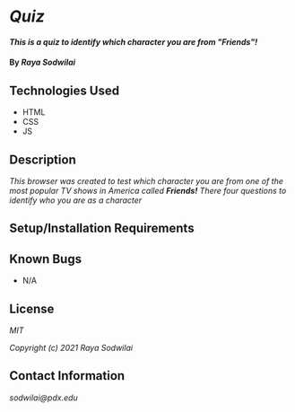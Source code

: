 # _Quiz_

#### _This is a quiz to identify which character you are from "Friends"!_

#### By _**Raya Sodwilai**_

## Technologies Used

* HTML
* CSS
* JS

## Description

_This browser was created to test which character you are from one of the most popular TV shows in America called _**Friends!**_ There four questions to identify who you are as a character_

## Setup/Installation Requirements

## Known Bugs

* N/A

## License

_MIT_

_Copyright (c) 2021 Raya Sodwilai_

## Contact Information

_sodwilai@pdx.edu_
